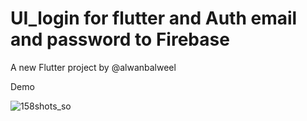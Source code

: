 # UI_login for flutter and Auth email and password to Firebase

A new Flutter project by @alwanbalweel

Demo

![158shots_so](https://github.com/alwan2398/UI-Flutter-x-Firebase/assets/144940362/3956d904-ac39-428d-8288-82b0f79c84ab)
